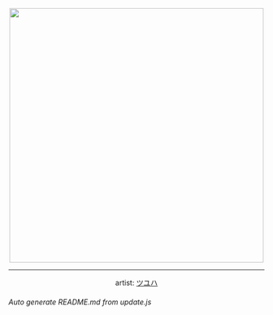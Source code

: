 
<p align="center">
  <img width="500" src="https://nekos.best/api/v2/neko/0153.png">
  <hr/>
  <center>
    artist: <a href="https://www.pixiv.net/en/artworks/90537880">ツユハ</a>
  </center>
</p>


###### Auto generate README.md from update.js

